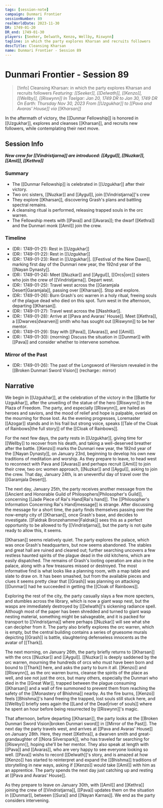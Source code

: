```yaml
---
tags: [session-note]
campaign: Dunmari Frontier
sessionNumber: 89
realWorldDate: 2023-11-30
DR: 1749-01-20
DR_end: 1749-01-30
players: [Seeker, Delwath, Kenzo, Wellby, Riswynn]
tagline: in which the party explores Kharsan and recruits followers
descTitle: Cleansing Kharsan
name: Dunmari Frontier - Session 89
---
```

# Dunmari Frontier - Session 89

>[!info] Cleansing Kharsan: in which the party explores Kharsan and recruits followers
> *Featuring: [[Seeker]], [[Delwath]], [[Kenzo]], [[Wellby]], [[Riswynn]]*
> *In Taelgar: Jan 20, 1749 DR to Jan 30, 1749 DR*
> *On Earth: Thursday Nov 30, 2023*
> *From [[Uzgukhar]] to [[Pava and Avaras' House]] via [[Kharsan]]*

In the aftermath of victory, the [[Dunmar Fellowship]] is honored in [[Uzgukhar]], explores and cleanses [[Kharsan]], and recruits new followers, while contemplating their next move.
## Session Info

***New crew for [[Vindristjarna]] are introduced: [[Aygul]], [[Nuzkar]], [[Amil]], [[Kethra]]***
### Summary
- The [[Dunmar Fellowship]] is celebrated in [[Uzgukhar]] after their victory.
- Two orc sisters, [[Nuzkar]] and [[Aygul]], join [[Vindristjarna]]'s crew
- They explore [[Kharsan]], discovering Grash's plans and battling spectral remains.
- A cleansing ritual is performed, releasing trapped souls in the orc warren.
- The Fellowship meets with [[Pava]] and [[Avaras]]; the dwarf [[Kethra]] and the Dunmari monk [[Amil]] join the crew.
### Timeline
- (DR:: 1749-01-21): Rest in [[Uzgukhar]]
- (DR:: 1749-01-22): Rest in [[Uzgukhar]]
- (DR:: 1749-01-23): Rest in [[Uzgukhar]]. [[Festival of the New Dawn]], marking first day of the Dunmari new year, the 192nd year of the [[Nayan Dynasty]].
- (DR:: 1749-01-24): Meet [[Nuzkar]] and [[Aygul]], [[Orcs|orc]] sisters who join the crew of [[Vindristjarna]]. Depart west.
- (DR:: 1749-01-25): Travel west across the [[Garamjala Desert|Garamjala]], passing over [[Kharsan]]. Stop and explore.
- (DR:: 1749-01-26): Burn Grash's orc warren in a holy ritual, freeing souls of the plague dead who died on this spot. Turn west in the afternoon, departing [[Kharsan]].
- (DR:: 1749-01-27): Travel west across the [[Nashtkar]].
- (DR:: 1749-01-28): Arrive at [[Pava and Avaras' House]]. Meet [[Kethra]], a [[Dwarves|dwarven]] smith who has sought out [[Riswynn]] to be her mentor.
- (DR:: 1749-01-29): Stay with [[Pava]], [[Avaras]], and [[Amil]].
- (DR:: 1749-01-30): (morning) Discuss the situation in [[Dunmar]] with [[Pava]] and consider whether to intervene somehow. 
### Mirror of the Past
- (DR:: 1749-01-26): The past of the Longsword of Heroism revealed in the [[Broken Dunmari Sword Vision]] (recharge:: mirror)
## Narrative
We begin in [[Uzgukhar]], at the celebration of the victory in the [[Battle for Uzgukhar]], after the unveiling of the statue of the hero [[Riswynn]] in the Plaza of Freedom. The party, and especially [[Riswynn]], are hailed as heroes and saviors, and the mood of relief and hope is palpable, overlaid on the mourning for those lost. As the evening progresses, Loremaster [[Azogar]] stands and in his frail but strong voice, speaks [[Tale of the Cloak of Rainbows|the full story]] of the [[Cloak of Rainbows]]. 

For the next few days, the party rests in [[Uzgukhar]], giving time for [[Wellby]] to recover from his death, and taking a well-deserved breather after the battle. [[Kenzo]] marks the Dunmari new year, the 192nd year of the [[Nayan Dynasty]], on January 23rd, beginning to develop his own new traditions of meditation and worship. As they prepare to leave, to head west to reconnect with Pava and [[Avaras]] and perhaps recruit [[Amil]] to join their crew, two orc women approach, [[Nuzkar]] and [[Aygul]], asking to join the crew. That day, January 24th, is an uneventful day of travel over the [[Garamjala Desert]]. 

The next day, January 25th, the party receives another message from the [[Ancient and Honorable Guild of Philosophers|Philosopher's Guild]], concerning [[Jade Piece of Rai's Hand|Rai's hand]]. The [[Philosopher's Information Concerning Rai's Hand|message]] is strange. After discussing the message for a short time, the party finds themselves passing over the now-empty city of [[Kharsan]], once Grash's base, and decides to investigate. [[Faldrak Bronzehammer|Faldrak]] sees this as a perfect opportunity to be allowed to fly [[Vindristjarna]], but the party is not quite ready to allow this, it seems.

[[Kharsan]] seems relatively quiet. The party explores the palace, which was once Grash's headquarters, but now seems abandoned. The stables and great hall are ruined and cleared out; further searching uncovers a few restless haunted spirits of the plague dead in the old kitchens, which are easily dispatched. The remains of Grash's looting operation are also in the palace, along with a few treasures missed or destroyed. The most informative find is what looks like a planning room, with a map table and slate to draw on. It has been smashed, but from the available pieces and clues it seems pretty clear that [[Grash]] was planning on attacking [[Dunmar]] had he succeeded in getting the [[Cloak of Rainbows]]. 

Exploring the rest of the city, the party casually slays a few more specters, and stumbles across the library, which is now a giant wasp nest, but the wasps are immediately destroyed by [[Delwath]]'s sickening radiance spell. Although most of the paper has been shredded and turned to giant wasp nesting material, something might be salvageable, and it is packed for transport to [[Vindristjarna]] where perhaps [[Nuzkar]] will see what she can decipher from it. The party also briefly explores the orc warren, which is empty, but the central building contains a series of gruesome murals depicting [[Grash]] is battle, slaughtering defenseless innocents as the avatar of [[Thark]].   

The next morning, on January 26th, the party briefly returns to [[Kharsan]] with the orcs [[Nuzkar]] and [[Aygul]]. [[Nuzkar]] is deeply saddened by the orc warren, mourning the hundreds of orcs who must have been born and bound to [[Thark]] here, and asks the party to burn it all. [[Kenzo]] and [[Riswynn]], as the orc warren burns, cleanse the spirits of the place as well, and see not just the orcs, but many others, especially the Dunmari who died in the [[Great War]], trapped between the plague consuming [[Kharsan]] and a wall of fire summoned to prevent them from reaching the safety of the [[Monastery of Bhishma]] nearby. As the fire burns, [[Kenzo]] feels [[Bhishma]]'s hand freeing the trapped, lost souls still stuck here, and [[Wellby]] briefly sees again the [[Land of the Dead|river of souls]] where he spent an hour before being resurrected by [[Riswynn]]'s magic. 

That afternoon, before departing [[Kharsan]], the party looks at the [[Broken Dunmari Sword Vision|broken Dunmari sword]] in [[Mirror of the Past]]. The next day the party travels west, and arrives at [[Pava and Avaras' House]] on January 28th. Here, they meet [[Kethra]], a dwarven smith and great-grandaughter of [[Nora Silverspark]], who has traveled far searching for [[Riswynn]], hoping she'll be her mentor. They also speak at length with [[Pava]] and [[Avaras]], who are very happy to see everyone looking so well. [[Pava]] wishs to record [[Delwath]]'s story, and is amazed at how [[Kenzo]] has started to reinterpret and expand the [[Bhishma]] traditions of storytelling in new ways, asking if [[Kenzo]] would take [[Amil]] with him as an apprentice. The party spends the next day just catching up and resting at [[Pava and Avaras' House]].

As they prepare to leave on January 30th, with [[Amil]] and [[Kethra]] joining the crew of [[Vindristjarna]], [[Pava]] updates them on the situation in [[Dunmar]], between [[Sura]] and [[Nayan Karnas]]. We end as the party considers intervening. 
